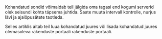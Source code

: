 Kohandatud sondid võimaldab teil jälgida oma tagasi end kogumi serverid olek seisundi kohta täpsema juhtida. Saate muuta intervall kontrolle, nurjus lävi ja ajalõpusätete taotleda.

Selles artiklis aitab teil luua kohandatud juures või lisada kohandatud juures olemasoleva rakenduste portaali rakenduste portaali. 

